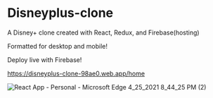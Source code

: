 # Disneyplus-clone
A Disney+ clone created with React, Redux, and Firebase(hosting)

Formatted for desktop and mobile!

Deploy live with Firebase!

https://disneyplus-clone-98ae0.web.app/home

![React App - Personal - Microsoft​ Edge 4_25_2021 8_44_25 PM (2)](https://user-images.githubusercontent.com/78442208/116028407-edd5e080-a60b-11eb-9e61-47c845978911.png)
